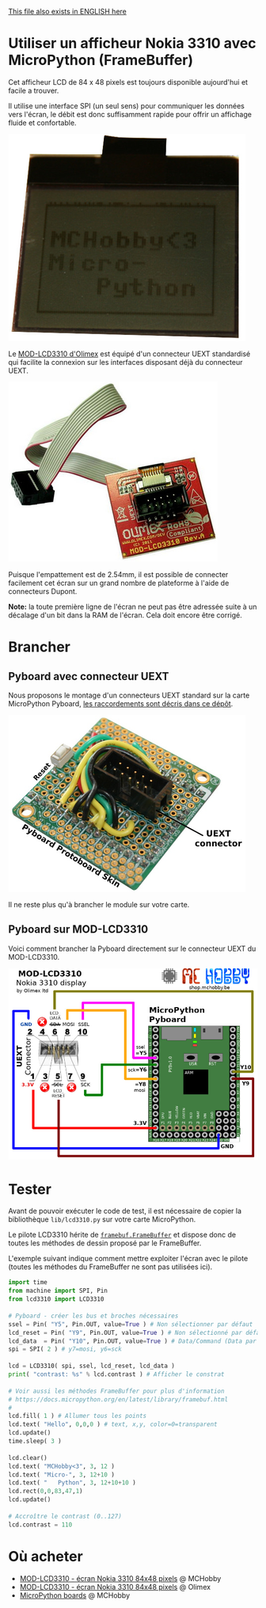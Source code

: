 [This file also exists in ENGLISH here](readme_ENG.md)

# Utiliser un afficheur Nokia 3310 avec MicroPython (FrameBuffer)

Cet afficheur LCD de 84 x 48 pixels est toujours disponible aujourd'hui et facile a trouver.

Il utilise une interface SPI (un seul sens) pour communiquer les données vers l'écran, le débit est donc suffisamment rapide pour offrir un affichage fluide et confortable.

![mod-lcd3310](docs/_static/mod-lcd3310-2.jpg)

Le [MOD-LCD3310 d'Olimex](https://shop.mchobby.be/fr/uext/1867-afficheur-noirblanc-84x48-px-nokia-3310-3232100018679-olimex.html) est équipé d'un connecteur UEXT standardisé qui facilite la connexion sur les interfaces disposant déjà du connecteur UEXT.

![mod-lcd3310](docs/_static/mod-lcd3310-back.jpg)

Puisque l'empattement est de 2.54mm, il est possible de connecter facilement cet écran sur un grand nombre de plateforme à l'aide de connecteurs Dupont.

__Note:__ la toute première ligne de l'écran ne peut pas être adressée suite à un décalage d'un bit dans la RAM de l'écran. Cela doit encore être corrigé.

# Brancher

## Pyboard avec connecteur UEXT

Nous proposons le montage d'un connecteurs UEXT standard sur la carte MicroPython Pyboard,  [les raccordements sont décris dans ce dépôt](https://github.com/mchobby/pyboard-driver/tree/master/UEXT).  

![connecteur UEXT sur Pyboard](docs/_static/UEXT-Breakout-LowRes.jpg)

Il ne reste plus qu'à brancher le module sur votre carte.

## Pyboard sur MOD-LCD3310

Voici comment brancher la Pyboard directement sur le connecteur UEXT du MOD-LCD3310.

![connecteur UEXT sur Pyboard](docs/_static/modlcd3310-to-pyboard.jpg)

# Tester

Avant de pouvoir exécuter le code de test, il est nécessaire de copier la bibliothèque `lib/lcd3310.py` sur votre carte MicroPython.

Le pilote LCD3310 hérite de [`framebuf.FrameBuffer`](https://docs.micropython.org/en/latest/library/framebuf.html) et dispose donc de toutes les méthodes de dessin proposé par le FrameBuffer.

L'exemple suivant indique comment mettre exploiter l'écran avec le pilote (toutes les méthodes du FrameBuffer ne sont pas utilisées ici).

``` python
import time
from machine import SPI, Pin
from lcd3310 import LCD3310

# Pyboard - créer les bus et broches nécessaires
ssel = Pin( "Y5", Pin.OUT, value=True ) # Non sélectionner par défaut
lcd_reset = Pin( "Y9", Pin.OUT, value=True ) # Non sélectionné par défaut
lcd_data  = Pin( "Y10", Pin.OUT, value=True ) # Data/Command (Data par défaut)
spi = SPI( 2 ) # y7=mosi, y6=sck

lcd = LCD3310( spi, ssel, lcd_reset, lcd_data )
print( "contrast: %s" % lcd.contrast ) # Afficher le constrat

# Voir aussi les méthodes FrameBuffer pour plus d'information
# https://docs.micropython.org/en/latest/library/framebuf.html
#
lcd.fill( 1 ) # Allumer tous les points
lcd.text( "Hello", 0,0,0 ) # text, x,y, color=0=transparent
lcd.update()
time.sleep( 3 )

lcd.clear()
lcd.text( "MCHobby<3", 3, 12 )
lcd.text( "Micro-", 3, 12+10 )
lcd.text( "   Python", 3, 12+10+10 )
lcd.rect(0,0,83,47,1)
lcd.update()

# Accroître le contrast (0..127)
lcd.contrast = 110
```

# Où acheter
* [MOD-LCD3310 - écran Nokia 3310 84x48 pixels](https://shop.mchobby.be/fr/uext/1867-afficheur-noirblanc-84x48-px-nokia-3310-3232100018679-olimex.html) @ MCHobby
* [MOD-LCD3310 - écran Nokia 3310 84x48 pixels](https://www.olimex.com/Products/Modules/LCD/MOD-LCD3310/open-source-hardware) @ Olimex
* [MicroPython boards](https://shop.mchobby.be/fr/56-micropython) @ MCHobby
